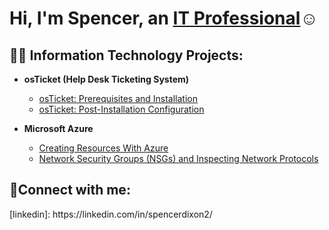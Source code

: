 <h1>Hi, I'm Spencer, an <a href="https://linkedin.com/in/spencerdixon2/">IT Professional</a>☺</h1>

<h2>👨‍💻 Information Technology Projects:</h2>

- <b>osTicket (Help Desk Ticketing System)</b>
  - [osTicket: Prerequisites and Installation](https://github.com/spencerdixon2/osticket-prereqs)
  - [osTicket: Post-Installation Configuration](https://github.com/spencerdixon2/post-install-config)

- <b>Microsoft Azure</b>
  - [Creating Resources With Azure](https://github.com/spencerdixon2/configure-ad)
  - [Network Security Groups (NSGs) and Inspecting Network Protocols](https://github.com/spencerdixon2/azure-network-protocols)

<h2>🤳Connect with me:</h2>
[linkedin]: https://linkedin.com/in/spencerdixon2/
